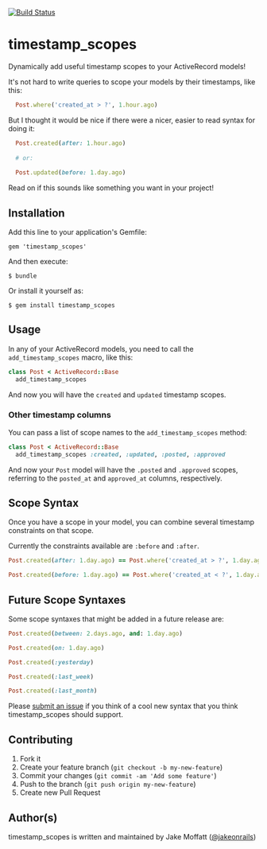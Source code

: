 [![Build Status](https://travis-ci.org/jakeonrails/timestamp_scopes.png)](https://travis-ci.org/jakeonrails/timestamp_scopes)

# timestamp_scopes

Dynamically add useful timestamp scopes to your ActiveRecord models!

It's not hard to write queries to scope your models by their timestamps, like this:

```ruby
  Post.where('created_at > ?', 1.hour.ago)
```

But I thought it would be nice if there were a nicer, easier to read syntax for doing it:

```ruby
  Post.created(after: 1.hour.ago)
  
  # or:
  
  Post.updated(before: 1.day.ago)
```

Read on if this sounds like something you want in your project!

## Installation

Add this line to your application's Gemfile:

    gem 'timestamp_scopes'

And then execute:

    $ bundle

Or install it yourself as:

    $ gem install timestamp_scopes

## Usage

In any of your ActiveRecord models, you need to call the `add_timestamp_scopes` macro, like this:

```ruby
class Post < ActiveRecord::Base
  add_timestamp_scopes

```

And now you will have the `created` and `updated` timestamp scopes.

### Other timestamp columns

You can pass a list of scope names to the `add_timestamp_scopes` method:

```ruby
class Post < ActiveRecord::Base
  add_timestamp_scopes :created, :updated, :posted, :approved

```

And now your `Post` model will have the `.posted` and `.approved` scopes, referring to the `posted_at` and `approved_at` columns, respectively.

## Scope Syntax

Once you have a scope in your model, you can combine several timestamp constraints on that scope.

Currently the constraints available are `:before` and `:after`.

```ruby
Post.created(after: 1.day.ago) == Post.where('created_at > ?', 1.day.ago)

Post.created(before: 1.day.ago) == Post.where('created_at < ?', 1.day.ago)
```

## Future Scope Syntaxes

Some scope syntaxes that might be added in a future release are:

```ruby
Post.created(between: 2.days.ago, and: 1.day.ago)

Post.created(on: 1.day.ago)

Post.created(:yesterday)

Post.created(:last_week)

Post.created(:last_month)
```

Please [submit an issue](https://github.com/jakeonrails/timestamp_scopes/issues/new) if you think of a cool new syntax that you think timestamp_scopes should support.

## Contributing

1. Fork it
2. Create your feature branch (`git checkout -b my-new-feature`)
3. Commit your changes (`git commit -am 'Add some feature'`)
4. Push to the branch (`git push origin my-new-feature`)
5. Create new Pull Request

## Author(s)

timestamp_scopes is written and maintained by Jake Moffatt ([@jakeonrails](http://twitter.com/jakeonrails))
